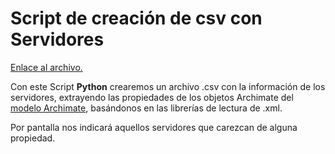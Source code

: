 # Script de creación de csv con Servidores

[Enlace al archivo.](https://github.com/alu0100885453/Desarrollos-Practicas-STIC/blob/master/script_generacion_csv_servidores.py)

Con este Script **Python** crearemos un archivo .csv con la información de los servidores, extrayendo las propiedades de los objetos Archimate del [modelo Archimate](https://github.com/alu0100888041/Archimate), basándonos en las librerías de lectura de .xml.

Por pantalla nos indicará aquellos servidores que carezcan de alguna propiedad. 

